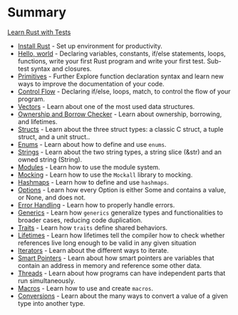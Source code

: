 # Summary

[Learn Rust with Tests](../README.md)

- [Install Rust](install_rust.md) - Set up environment for productivity.
- [Hello, world](hello_world.md) - Declaring variables, constants, if/else statements, loops, functions, write your first Rust program and write your first test. Sub-test syntax and closures.
- [Primitives](primitives.md) - Further Explore function declaration syntax and learn new ways to improve the documentation of your code.
- [Control Flow](control_flow.md) - Declaring if/else, loops, match, to control the flow of your program.
- [Vectors](vectors.md) - Learn about one of the most used data structures.
- [Ownership and Borrow Checker](ownership_borrow_checker.md) - Learn about ownership, borrowing, and lifetimes.
- [Structs](structs.md) - Learn about the three struct types: a classic C struct, a tuple struct, and a unit struct..
- [Enums](enums.md) - Learn about how to define and use `enums`.
- [Strings](strings.md) - Learn about the two string types, a string slice (&str) and an owned string (String).
- [Modules](modules.md) - Learn how to use the module system.
- [Mocking](mocking.md) - Learn how to use the `Mockall` library to mocking.
- [Hashmaps](hashmaps.md) - Learn how to define and use `hashmaps`.
- [Options](options.md) - Learn how every Option is either Some and contains a value, or None, and does not.
- [Error Handling](error_handling.md) - Learn how to properly handle errors.
- [Generics](generics.md) - Learn how `generics` generalize types and functionalities to broader cases, reducing code duplication.
- [Traits](traits.md) - Learn how `traits` define shared behaviors.
- [Lifetimes](lifetimes.md) - Learn how lifetimes tell the compiler how to check whether references live long enough to be valid in any given situation
- [Iterators](iterators.md) - Learn about the different ways to iterate.
- [Smart Pointers](smart_pointers.md) - Learn about how smart pointers are variables that contain an address in memory and reference some other data.
- [Threads](threads.md) - Learn about how programs can have independent parts that run simultaneously.
- [Macros](macros.md) - Learn how to use and create `macros`.
- [Conversions](conversions.md) - Learn about the many ways to convert a value of a given type into another type.

